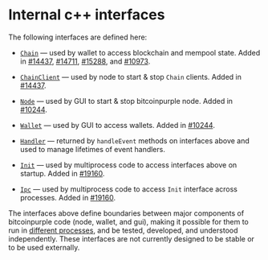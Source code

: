 # Internal c++ interfaces

The following interfaces are defined here:

* [`Chain`](chain.h) — used by wallet to access blockchain and mempool state. Added in [#14437](https://github.com/bitcoinpurple/bitcoinpurple/pull/14437), [#14711](https://github.com/bitcoinpurple/bitcoinpurple/pull/14711), [#15288](https://github.com/bitcoinpurple/bitcoinpurple/pull/15288), and [#10973](https://github.com/bitcoinpurple/bitcoinpurple/pull/10973).

* [`ChainClient`](chain.h) — used by node to start & stop `Chain` clients. Added in [#14437](https://github.com/bitcoinpurple/bitcoinpurple/pull/14437).

* [`Node`](node.h) — used by GUI to start & stop bitcoinpurple node. Added in [#10244](https://github.com/bitcoinpurple/bitcoinpurple/pull/10244).

* [`Wallet`](wallet.h) — used by GUI to access wallets. Added in [#10244](https://github.com/bitcoinpurple/bitcoinpurple/pull/10244).

* [`Handler`](handler.h) — returned by `handleEvent` methods on interfaces above and used to manage lifetimes of event handlers.

* [`Init`](init.h) — used by multiprocess code to access interfaces above on startup. Added in [#19160](https://github.com/bitcoinpurple/bitcoinpurple/pull/19160).

* [`Ipc`](ipc.h) — used by multiprocess code to access `Init` interface across processes. Added in [#19160](https://github.com/bitcoinpurple/bitcoinpurple/pull/19160).

The interfaces above define boundaries between major components of bitcoinpurple code (node, wallet, and gui), making it possible for them to run in [different processes](../../doc/multiprocess.md), and be tested, developed, and understood independently. These interfaces are not currently designed to be stable or to be used externally.

